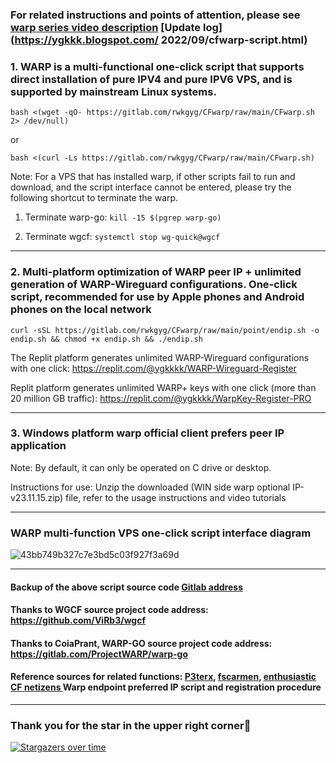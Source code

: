 ### For related instructions and points of attention, please see [warp series video description](https://www.youtube.com/playlist?list=PLMgly2AulGG-WqPXPkHlqWVSfQ3XjHNw8) [Update log](https://ygkkk.blogspot.com/ 2022/09/cfwarp-script.html)

### 1. WARP is a multi-functional one-click script that supports direct installation of pure IPV4 and pure IPV6 VPS, and is supported by mainstream Linux systems.
```
bash <(wget -qO- https://gitlab.com/rwkgyg/CFwarp/raw/main/CFwarp.sh 2> /dev/null)
```
or
```
bash <(curl -Ls https://gitlab.com/rwkgyg/CFwarp/raw/main/CFwarp.sh)
```

Note: For a VPS that has installed warp, if other scripts fail to run and download, and the script interface cannot be entered, please try the following shortcut to terminate the warp.

  1. Terminate warp-go:
  ```kill -15 $(pgrep warp-go)```

  2. Terminate wgcf:
  ```systemctl stop wg-quick@wgcf```


-------------------------------------------------- -------------------

### 2. Multi-platform optimization of WARP peer IP + unlimited generation of WARP-Wireguard configurations. One-click script, recommended for use by Apple phones and Android phones on the local network
```
curl -sSL https://gitlab.com/rwkgyg/CFwarp/raw/main/point/endip.sh -o endip.sh && chmod +x endip.sh && ./endip.sh
```

The Replit platform generates unlimited WARP-Wireguard configurations with one click: https://replit.com/@ygkkkk/WARP-Wireguard-Register

Replit platform generates unlimited WARP+ keys with one click (more than 20 million GB traffic): https://replit.com/@ygkkkk/WarpKey-Register-PRO

-------------------------------------------------- ----------
### 3. Windows platform warp official client prefers peer IP application

Note: By default, it can only be operated on C drive or desktop.

Instructions for use: Unzip the downloaded (WIN side warp optional IP-v23.11.15.zip) file, refer to the usage instructions and video tutorials

-------------------------------------------------- ----------
### WARP multi-function VPS one-click script interface diagram
![43bb749b327c7e3bd5c03f927f3a69d](https://github.com/yonggekkk/warp-yg/assets/121604513/61d2d6c0-9594-4799-9188-084bad886a66)

-------------------------------------------------- ----------
#### Backup of the above script source code [Gitlab address](https://gitlab.com/rwkgyg/CFwarp)
#### Thanks to WGCF source project code address: https://github.com/ViRb3/wgcf
#### Thanks to CoiaPrant, WARP-GO source project code address: https://gitlab.com/ProjectWARP/warp-go
#### Reference sources for related functions: [P3terx](https://github.com/P3TERX/warp.sh), [fscarmen](https://github.com/fscarmen/warp), [enthusiastic CF netizens ](https://github.com/badafans) Warp endpoint preferred IP script and registration procedure

-------------------------------------------------- ---
### Thank you for the star in the upper right corner🌟
[![Stargazers over time](https://starchart.cc/yonggekkk/warp-yg.svg)](https://starchart.cc/yonggekkk/warp-yg)

